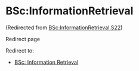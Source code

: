 






BSc:InformationRetrieval
========================



(Redirected from [BSc:InformationRetrieval.S22](/index.php?title=BSc:InformationRetrieval.S22&redirect=no "BSc:InformationRetrieval.S22"))  

Redirect page


Redirect to:

* [BSc: Information Retrieval](/index.php/BSc:_Information_Retrieval "BSc: Information Retrieval")









